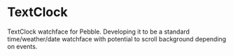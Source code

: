 TextClock
=========

TextClock watchface for Pebble.  Developing it to be a standard time/weather/date watchface with potential to scroll
background depending on events.
